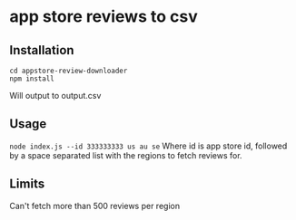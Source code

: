 # app store reviews to csv

## Installation

```
cd appstore-review-downloader
npm install
```

Will output to output.csv

## Usage

`node index.js --id 333333333 us au se`
Where id is app store id, followed by a space separated list with the regions to fetch reviews for.

## Limits

Can't fetch more than 500 reviews per region
